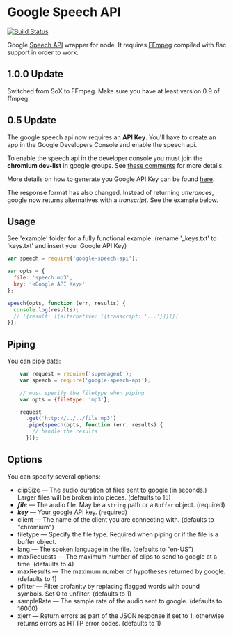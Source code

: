 Google Speech API
=================

[![Build Status](https://travis-ci.org/psirenny/node-google-speech-api.png?branch=master)](https://travis-ci.org/psirenny/node-google-speech-api)

Google [Speech API](https://gist.github.com/alotaiba/1730160) wrapper for node.
It requires [FFmpeg](https://www.ffmpeg.org) compiled with flac support in order to work.

1.0.0 Update
------------

Switched from SoX to FFmpeg. Make sure you have at least version 0.9 of ffmpeg.

0.5 Update
----------

The google speech api now requires an **API Key**.
You'll have to create an app in the Google Developers Console and enable the speech api.  

To enable the speech api in the developer console you must join the **chromium dev-list** in google groups.
See [these comments](http://mikepultz.com/2013/07/google-speech-api-full-duplex-php-version/#comments) for more details.  

More details on how to generate you Google API Key can be found [here](http://www.chromium.org/developers/how-tos/api-keys).

The response format has also changed.
Instead of returning *utterances*, google now returns alternatives with a *transcript*.
See the example below.

Usage
-----

See 'example' folder for a fully functional example. (rename '_keys.txt' to 'keys.txt' and insert your Google API Key)

```javascript
var speech = require('google-speech-api');

var opts = {
  file: 'speech.mp3',
  key: '<Google API Key>'
};

speech(opts, function (err, results) {
  console.log(results);
  // [{result: [{alternative: [{transcript: '...'}]}]}]
});
```

Piping
------

You can pipe data:

```javascript
    var request = require('superagent');
    var speech = require('google-speech-api');

    // must specify the filetype when piping
    var opts = {filetype: 'mp3'};

    request
      .get('http://../../file.mp3')
      .pipe(speech(opts, function (err, results) {
        // handle the results
      }));
```

Options
-------

You can specify several options:
* clipSize — The audio duration of files sent to google (in seconds.) Larger files will be broken into pieces. (defaults to 15)
* ***file*** — The audio file. May be a `string` path or a `Buffer` object. (required)
* ***key*** — Your google API key. (required)
* client — The name of the client you are connecting with. (defaults to "chromium")
* filetype — Specify the file type. Required when piping or if the file is a buffer object.
* lang — The spoken language in the file. (defaults to "en-US")
* maxRequests — The maximum number of clips to send to google at a time. (defaults to 4)
* maxResults — The maximum number of hypotheses returned by google. (defaults to 1)
* pfilter — Filter profanity by replacing flagged words with pound symbols. Set 0 to unfilter. (defaults to 1)
* sampleRate — The sample rate of the audio sent to google. (defaults to 16000)
* xjerr — Return errors as part of the JSON response if set to 1, otherwise returns errors as HTTP error codes. (defaults to 1)
